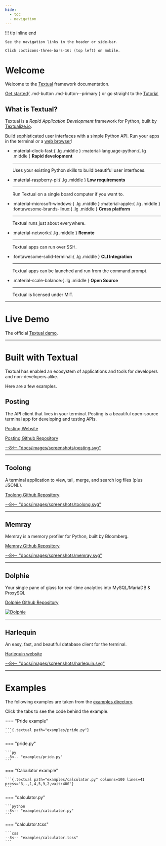 ```yaml
---
hide:
  - toc
  - navigation
---
```


!!! tip inline end

    See the navigation links in the header or side-bar.

    Click :octicons-three-bars-16: (top left) on mobile.


# Welcome

Welcome to the [Textual](https://github.com/Textualize/textual) framework documentation.

[Get started](./getting_started.md){ .md-button .md-button--primary } or go straight to the [Tutorial](./tutorial.md)



## What is Textual?

Textual is a *Rapid Application Development* framework for Python, built by [Textualize.io](https://www.textualize.io).


Build sophisticated user interfaces with a simple Python API. Run your apps in the terminal *or* a [web browser](https://github.com/Textualize/textual-web)!



<div class="grid cards" markdown>

-   :material-clock-fast:{ .lg .middle } :material-language-python:{. lg .middle } __Rapid development__

    ---

    Uses your existing Python skills to build beautiful user interfaces.


-   :material-raspberry-pi:{ .lg .middle } __Low requirements__

    ---

    Run Textual on a single board computer if you want to.



-   :material-microsoft-windows:{ .lg .middle } :material-apple:{ .lg .middle } :fontawesome-brands-linux:{ .lg .middle } __Cross platform__

    ---

    Textual runs just about everywhere.



-   :material-network:{ .lg .middle } __Remote__

    ---

    Textual apps can run over SSH.


-   :fontawesome-solid-terminal:{ .lg .middle } __CLI Integration__

    ---

    Textual apps can be launched and run from the command prompt.



-   :material-scale-balance:{ .lg .middle } __Open Source__

    ---

    Textual is licensed under MIT.


</div>


---

# Live Demo

The official [Textual demo](https://github.com/textualize/textual-demo).

<div class="textual-web-demo" data-app="demo"></div>


---

# Built with Textual

Textual has enabled an ecosystem of applications and tools for developers and non-developers alike.

Here are a few examples.


## Posting

The API client that lives in your terminal.
Posting is a beautiful open-source terminal app for developing and testing APIs.

[Posting Website](https://posting.sh/)

[Posting Github Repository](https://github.com/darrenburns/posting)

<div>
<a href="https://posting.sh">
--8<-- "docs/images/screenshots/posting.svg"
</a>
</div>

---

## Toolong

A terminal application to view, tail, merge, and search log files (plus JSONL).

[Toolong Github Repository](https://github.com/textualize/toolong)

<div>
<a href="https://github.com/Textualize/toolong">
--8<-- "docs/images/screenshots/toolong.svg"
</a>
</div>

---


## Memray

Memray is a memory profiler for Python, built by Bloomberg.

[Memray Github Repository](https://github.com/bloomberg/memray)

<div>
<a href="https://github.com/bloomberg/memray">
--8<-- "docs/images/screenshots/memray.svg"
</a>
</div>

---

## Dolphie

Your single pane of glass for real-time analytics into MySQL/MariaDB & ProxySQL

[Dolphie Github Repository](https://github.com/charles-001/dolphie)


<a href="https://github.com/charles-001/dolphie">

![Dolphie](https://www.textualize.io/static/img/dolphie.png)

</a>


---

## Harlequin

An easy, fast, and beautiful database client for the terminal.

[Harlequin website](https://harlequin.sh/)

<div>
<a href="https://harlequin.sh">
--8<-- "docs/images/screenshots/harlequin.svg"
</a>
</div>



---

# Examples

The following examples are taken from the [examples directory](https://github.com/Textualize/textual/tree/main/examples).

Click the tabs to see the code behind the example. 

=== "Pride example"

    ```{.textual path="examples/pride.py"}
    ```

=== "pride.py"

    ```py
    --8<-- "examples/pride.py"
    ```



=== "Calculator example"

    ```{.textual path="examples/calculator.py" columns=100 lines=41 press="3,.,1,4,5,9,2,wait:400"}
    ```

=== "calculator.py"

    ```python
    --8<-- "examples/calculator.py"
    ```

=== "calculator.tcss"

    ```css
    --8<-- "examples/calculator.tcss"
    ```
